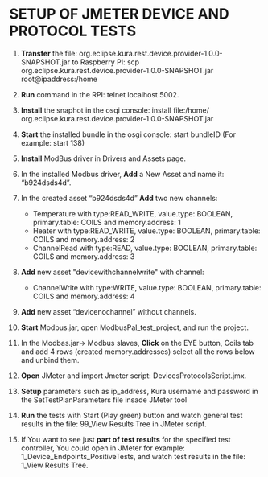 # SETUP OF JMETER DEVICE AND PROTOCOL TESTS 


1.	**Transfer** the file: org.eclipse.kura.rest.device.provider-1.0.0-SNAPSHOT.jar to Raspberry PI:
scp org.eclipse.kura.rest.device.provider-1.0.0-SNAPSHOT.jar root@ipaddress:/home

2.	**Run** command in the RPI: telnet localhost 5002.

3.	**Install** the snaphot in the osqi console:  install file:/home/ org.eclipse.kura.rest.device.provider-1.0.0-SNAPSHOT.jar

4.	**Start** the installed bundle in the osgi console: start bundleID (For example: start 138)

5.	**Install** ModBus driver in Drivers and Assets page.

6.	In the installed  Modbus driver, **Add** a New Asset and name it: “b924dsds4d”.

7.	In the created asset “b924dsds4d” **Add** two new channels: 
	* Temperature with type:READ_WRITE, value.type: BOOLEAN, primary.table: COILS and memory.address: 1
	* Heater with type:READ_WRITE, value.type: BOOLEAN, primary.table: COILS and memory.address: 2
	* ChannelRead with type:READ, value.type: BOOLEAN, primary.table: COILS and memory.address: 3
	
8. 	**Add** new asset "devicewithchannelwrite" with channel:
	* ChannelWrite with type:WRITE, value.type: BOOLEAN, primary.table: COILS and memory.address: 4
	
9.	**Add** new asset “devicenochannel” without channels.

10.	**Start** Modbus.jar, open ModbusPal_test_project, and run the project.

11.	In the Modbas.jar-> Modbus slaves, **Click** on the EYE button, Coils tab and add 4 rows (created memory.addresses) select all the rows below and unbind them.

12.	**Open** JMeter and import Jmeter script: DevicesProtocolsScript.jmx.

13.	**Setup** parameters such as ip_address, Kura username and password in the SetTestPlanParameters file insade JMeter tool

14.	**Run** the tests with Start (Play green) button and watch general test results in the file: 99_View Results Tree in JMeter script.

15. If You want to see just **part of test results** for the specified test controller, You could open in JMeter for example: 1_Device_Endpoints_PositiveTests,
and watch test results in the file: 1_View Results Tree.
 

